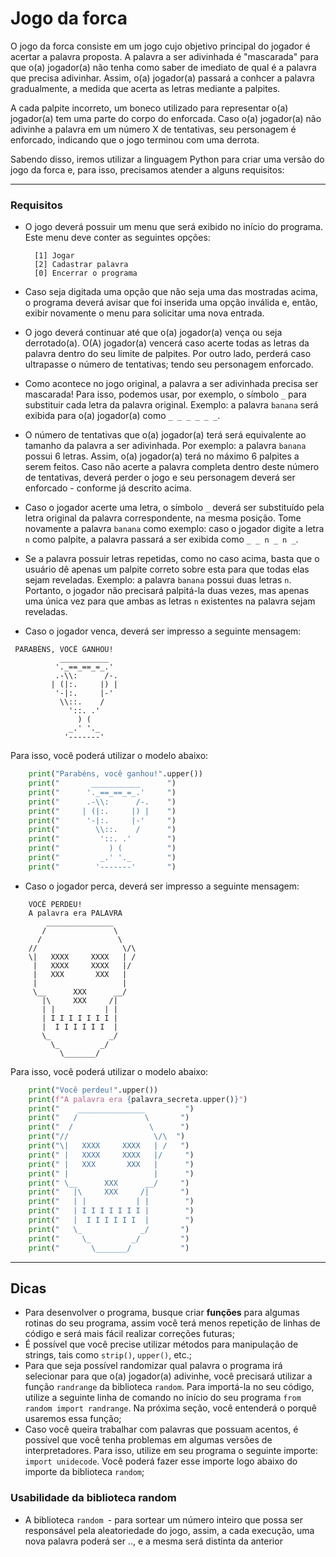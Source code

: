 # Jogo da forca

O jogo da forca consiste em um jogo cujo objetivo principal do jogador é acertar a palavra proposta. A palavra a ser adivinhada é "mascarada" para que o(a) jogador(a) não tenha como saber de imediato de qual é a palavra que precisa adivinhar. Assim, o(a) jogador(a) passará a conhcer a palavra gradualmente, a medida que acerta as letras mediante a palpites.

A cada palpite incorreto, um boneco utilizado para representar o(a) jogador(a) tem uma parte do corpo do enforcada. Caso o(a) jogador(a) não adivinhe a palavra em um número X de tentativas, seu personagem é enforcado, indicando que o jogo terminou com uma derrota.

Sabendo disso, iremos utilizar a linguagem Python para criar uma versão do jogo da forca e, para isso, precisamos atender a alguns requisitos:

--------

### Requisitos

- O jogo deverá possuir um menu que será exibido no início do programa. Este menu deve conter as seguintes opções:

  ```
    [1] Jogar
    [2] Cadastrar palavra
    [0] Encerrar o programa
  ```
  
- Caso seja digitada uma opção que não seja uma das mostradas acima, o programa deverá avisar que foi inserida uma opção inválida e, então, exibir novamente o menu para solicitar uma nova entrada.
- O jogo deverá continuar até que o(a) jogador(a) vença ou seja derrotado(a). O(A) jogador(a) vencerá caso acerte todas as letras da palavra dentro do seu limite de palpites. Por outro lado, perderá caso ultrapasse o número de tentativas; tendo seu personagem enforcado.
- Como acontece no jogo original, a palavra a ser adivinhada precisa ser mascarada! Para isso, podemos usar, por exemplo, o símbolo `_` para substituir cada letra da palavra original. Exemplo: a palavra `banana` será exibida para o(a) jogador(a) como `_ _ _ _ _ _`.
- O número de tentativas que o(a) jogador(a) terá será equivalente ao tamanho da palavra a ser adivinhada. Por exemplo: a palavra `banana` possui 6 letras. Assim, o(a) jogador(a) terá no máximo 6 palpites a serem feitos. Caso não acerte a palavra completa dentro deste número de tentativas, deverá perder o jogo e seu personagem deverá ser enforcado - conforme já descrito acima.
- Caso o jogador acerte uma letra, o símbolo `_` deverá ser substituído pela letra original da palavra correspondente, na mesma posição. Tome novamente a palavra `banana` como exemplo: caso o jogador digite a letra `n` como palpite, a palavra passará a ser exibida como `_ _ n _ n _`.
- Se a palavra possuir letras repetidas, como no caso acima, basta que o usuário dê apenas um palpite correto sobre esta para que todas elas sejam reveladas. Exemplo: a palavra `banana` possui duas letras `n`. Portanto, o jogador não precisará palpitá-la duas vezes, mas apenas uma única vez para que ambas as letras `n` existentes na palavra sejam reveladas.

- Caso o jogador venca, deverá ser impresso a seguinte mensagem:

```
 PARABÉNS, VOCÊ GANHOU!
           ___________      
          '._==_==_=_.'     
          .-\\:      /-.    
         | (|:.     |) |   
          '-|:.     |-'     
           \\::.    /      
             '::. .'        
               ) (          
             _.' '._        
            '-------'       
```

Para isso, você poderá utilizar o modelo abaixo:

```python
    print("Parabéns, você ganhou!".upper())
    print("       ___________      ")
    print("      '._==_==_=_.'     ")
    print("      .-\\:      /-.    ")
    print("     | (|:.     |) |    ")
    print("      '-|:.     |-'     ")
    print("        \\::.    /      ")
    print("         '::. .'        ")
    print("           ) (          ")
    print("         _.' '._        ")
    print("        '-------'       ")
```
- Caso o jogador perca, deverá ser impresso a seguinte mensagem:

```
    VOCÊ PERDEU!
    A palavra era PALAVRA
        _______________       
       /               \      
      /                 \     
    //                   \/\  
    \|   XXXX     XXXX   | /   
     |   XXXX     XXXX   |/     
     |   XXX       XXX   |      
     |                   |      
     \__      XXX      __/     
       |\     XXX     /|       
       | |           | |        
       | I I I I I I I |        
       |  I I I I I I  |        
       \_             _/       
         \_         _/         
           \_______/           
```


Para isso, você poderá utilizar o modelo abaixo:

```python
    print("Você perdeu!".upper())
    print(f"A palavra era {palavra_secreta.upper()}")
    print("    _______________         ")
    print("   /               \       ")
    print("  /                 \      ")
    print("//                   \/\  ")
    print("\|   XXXX     XXXX   | /   ")
    print(" |   XXXX     XXXX   |/     ")
    print(" |   XXX       XXX   |      ")
    print(" |                   |      ")
    print(" \__      XXX      __/     ")
    print("   |\     XXX     /|       ")
    print("   | |           | |        ")
    print("   | I I I I I I I |        ")
    print("   |  I I I I I I  |        ")
    print("   \_             _/       ")
    print("     \_         _/         ")
    print("       \_______/           ")
```

--------

## Dicas

- Para desenvolver o programa, busque criar **funções** para algumas rotinas do seu programa, assim você terá menos repetição de linhas de código e será mais fácil realizar correções futuras;
- É possível que você precise utilizar métodos para manipulação de strings, tais como `strip()`, `upper()`, etc.;
- Para que seja possível randomizar qual palavra o programa irá selecionar para que o(a) jogador(a) adivinhe, você precisará utilizar a função `randrange` da biblioteca `random`. Para importá-la no seu código, utilize a seguinte linha de comando no início do seu programa `from random import randrange`. Na próxima seção, você entenderá o porquê usaremos essa função;
- Caso você queira trabalhar com palavras que possuam acentos, é possível que você tenha problemas em algumas versões de interpretadores. Para isso, utilize em seu programa o seguinte importe: `import unidecode`. Você poderá fazer esse importe logo abaixo do importe da biblioteca `random`;

### Usabilidade da biblioteca random

- A biblioteca `random `-  para sortear um número inteiro que possa ser responsável pela aleatoriedade do jogo, assim, a cada execução, uma nova palavra poderá ser .., e a mesma será distinta da anterior
    

